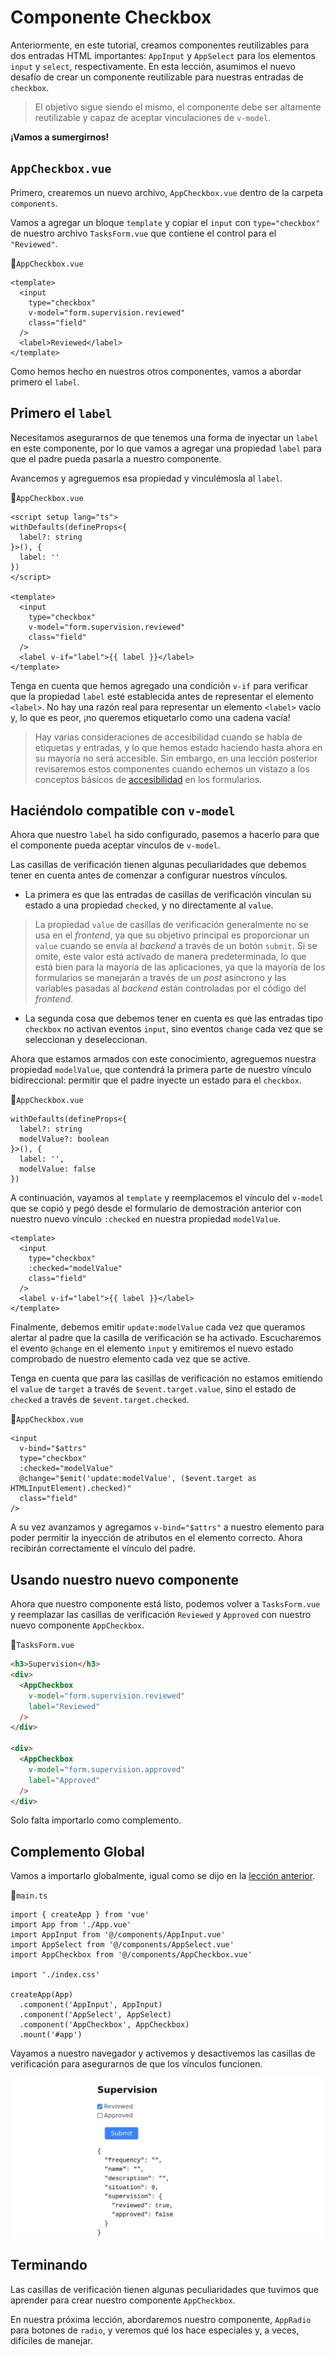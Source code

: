 # Componente Checkbox

Anteriormente, en este tutorial, creamos componentes reutilizables para dos entradas HTML importantes: `AppInput` y `AppSelect` para los elementos `input` y `select`, respectivamente. En esta lección, asumimos el nuevo desafío de crear un componente reutilizable para nuestras entradas de `checkbox`. 

>El objetivo sigue siendo el mismo, el componente debe ser altamente reutilizable y capaz de aceptar vinculaciones de `v-model`.

**¡Vamos a sumergirnos!**

## `AppCheckbox.vue`

Primero, crearemos un nuevo archivo, `AppCheckbox.vue` dentro de la carpeta `components`.

Vamos a agregar un bloque `template` y copiar el `input` con `type="checkbox"` de nuestro archivo `TasksForm.vue` que contiene el control para el `"Reviewed"`.

📃`AppCheckbox.vue`
```vue
<template>
  <input
    type="checkbox"
    v-model="form.supervision.reviewed"
    class="field"
  />
  <label>Reviewed</label>
</template>
```

Como hemos hecho en nuestros otros componentes, vamos a abordar primero el `label`.

## Primero el `label`

Necesitamos asegurarnos de que tenemos una forma de inyectar un `label` en este componente, por lo que vamos a agregar una propiedad `label` para que el padre pueda pasarla a nuestro componente.

Avancemos y agreguemos esa propiedad y vinculémosla al `label`.

📃`AppCheckbox.vue`
```vue{3,5,15}
<script setup lang="ts">
withDefaults(defineProps<{
  label?: string  
}>(), {
  label: ''  
})
</script>

<template>
  <input
    type="checkbox"
    v-model="form.supervision.reviewed"
    class="field"
  />
  <label v-if="label">{{ label }}</label>
</template>

```

Tenga en cuenta que hemos agregado una condición `v-if` para verificar que la propiedad `label` esté establecida antes de representar el elemento `<label>`. No hay una razón real para representar un elemento `<label>` vacío y, lo que es peor, ¡no queremos etiquetarlo como una cadena vacía!

>Hay varias consideraciones de accesibilidad cuando se habla de etiquetas y entradas, y lo que hemos estado haciendo hasta ahora en su mayoría no será accesible. Sin embargo, en una lección posterior revisaremos estos componentes cuando echemos un vistazo a los conceptos básicos de [accesibilidad](../tuto/accessibility.html) en los formularios.

## Haciéndolo compatible con `v-model`

Ahora que nuestro `label` ha sido configurado, pasemos a hacerlo para que el componente pueda aceptar vínculos de `v-model`.

Las casillas de verificación tienen algunas peculiaridades que debemos tener en cuenta antes de comenzar a configurar nuestros vínculos.

- La primera es que las entradas de casillas de verificación vinculan su estado a una propiedad `checked`, y no directamente al `value`.

>La propiedad `value` de casillas de verificación generalmente no se usa en el _frontend_, ya que su objetivo principal es proporcionar un `value` cuando se envía al _backend_ a través de un botón `submit`. Si se omite, este valor está activado de manera predeterminada, lo que está bien para la mayoría de las aplicaciones, ya que la mayoría de los formularios se manejarán a través de un _post_ asíncrono y las variables pasadas al _backend_ están controladas por el código del _frontend_.

- La segunda cosa que debemos tener en cuenta es que las entradas tipo `checkbox` no activan eventos `input`, sino eventos `change` cada vez que se seleccionan y deseleccionan.

Ahora que estamos armados con este conocimiento, agreguemos nuestra propiedad `modelValue`, que contendrá la primera parte de nuestro vínculo bidireccional: permitir que el padre inyecte un estado para el `checkbox`.

📃`AppCheckbox.vue`
```ts{3,6}
withDefaults(defineProps<{
  label?: string
  modelValue?: boolean 
}>(), {
  label: '',
  modelValue: false
})
```

A continuación, vayamos al `template` y reemplacemos el vínculo del `v-model` que se copió y pegó desde el formulario de demostración anterior con nuestro nuevo vínculo `:checked` en nuestra propiedad `modelValue`.

```vue{4}
<template>
  <input
    type="checkbox"
    :checked="modelValue"
    class="field"
  />
  <label v-if="label">{{ label }}</label>
</template>
```

Finalmente, debemos emitir `update:modelValue` cada vez que queramos alertar al padre que la casilla de verificación se ha activado. Escucharemos el evento `@change` en el elemento `input` y emitiremos el nuevo estado comprobado de nuestro elemento cada vez que se active.

Tenga en cuenta que para las casillas de verificación no estamos emitiendo el `value` de `target` a través de `$event.target.value`, sino el estado de `checked` a través de `$event.target.checked`.

📃`AppCheckbox.vue`
```html{2,5}
<input
  v-bind="$attrs"
  type="checkbox"
  :checked="modelValue"
  @change="$emit('update:modelValue', ($event.target as HTMLInputElement).checked)"
  class="field"
/>
```

A su vez avanzamos y agregamos `v-bind="$attrs"` a nuestro elemento para poder permitir la inyección de atributos en el elemento correcto. Ahora recibirán correctamente el vínculo del padre.

## Usando nuestro nuevo componente

Ahora que nuestro componente está listo, podemos volver a `TasksForm.vue` y reemplazar las casillas de verificación `Reviewed` y `Approved` con nuestro nuevo componente `AppCheckbox`.

📃`TasksForm.vue`
```html
<h3>Supervision</h3>
<div>
  <AppCheckbox
    v-model="form.supervision.reviewed"
    label="Reviewed"
  />
</div>

<div>
  <AppCheckbox
    v-model="form.supervision.approved"
    label="Approved"
  />
</div>
```

Solo falta importarlo como complemento.

## Complemento Global

Vamos a importarlo globalmente, igual como se dijo en la [lección anterior](../tuto/global-components.html).

📃`main.ts`
```ts{5,12}
import { createApp } from 'vue'
import App from './App.vue'
import AppInput from '@/components/AppInput.vue'
import AppSelect from '@/components/AppSelect.vue'
import AppCheckbox from '@/components/AppCheckbox.vue'

import './index.css'

createApp(App)
  .component('AppInput', AppInput)
  .component('AppSelect', AppSelect)
  .component('AppCheckbox', AppCheckbox)
  .mount('#app')
```

Vayamos a nuestro navegador y activemos y desactivemos las casillas de verificación para asegurarnos de que los vínculos funcionen.

![app-checkbox](./img/app-checkbox.jpg)

## Terminando

Las casillas de verificación tienen algunas peculiaridades que tuvimos que aprender para crear nuestro componente `AppCheckbox`.

En nuestra próxima lección, abordaremos nuestro componente, `AppRadio` para botones de `radio`, y veremos qué los hace especiales y, a veces, difíciles de manejar.

